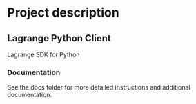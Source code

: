 # Project description
## Lagrange Python Client
Lagrange SDK for Python


### Documentation

See the docs folder for more detailed instructions and additional documentation.
